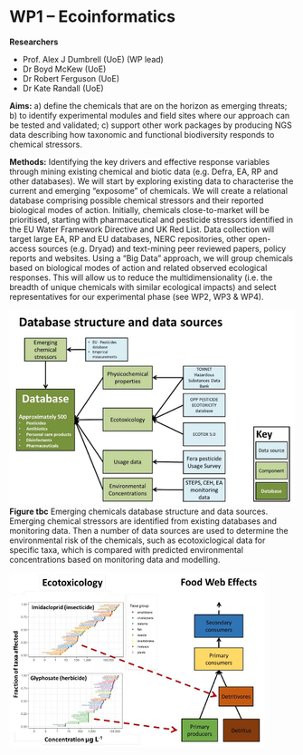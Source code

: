 # WP1 – Ecoinformatics 

**Researchers**
+ Prof. Alex J Dumbrell (UoE) (WP lead)
+ Dr Boyd McKew (UoE) 
+ Dr Robert Ferguson (UoE)  
+ Dr Kate Randall (UoE)

**Aims:** a) define the chemicals that are on the horizon as emerging threats; b) to identify experimental modules and field sites where our approach can be tested and validated; c) support other work packages by producing NGS data describing how taxonomic and functional biodiversity responds to chemical stressors.

**Methods:** Identifying the key drivers and effective response variables through mining existing chemical and biotic data (e.g. Defra, EA, RP and other databases). We will start by exploring existing data to characterise the current and emerging “exposome” of chemicals. We will create a relational database comprising possible chemical stressors and their reported biological modes of action. Initially, chemicals close-to-market will be prioritised, starting with pharmaceutical and pesticide stressors identified in the EU Water Framework Directive and UK Red List. Data collection will target large EA, RP and EU databases, NERC repositories, other open-access sources (e.g. Dryad) and text-mining peer reviewed papers, policy reports and websites. Using a “Big Data” approach, we will group chemicals based on biological modes of action and related observed ecological responses. This will allow us to reduce the multidimensionality (i.e. the breadth of unique chemicals with similar ecological impacts) and select representatives for our experimental phase (see WP2, WP3 & WP4).

![](/assets/img/WP1Fig1_1.png)
**Figure tbc** Emerging chemicals database structure and data sources. Emerging chemical stressors are identified from existing databases and monitoring data. Then a number of data sources are used to determine the environmental risk of the chemicals, such as ecotoxiclogical data for specific taxa, which is compared with predicted environmental concentrations based on monitoring data and modelling.


![](/assets/img/WP1Fig2.png)
